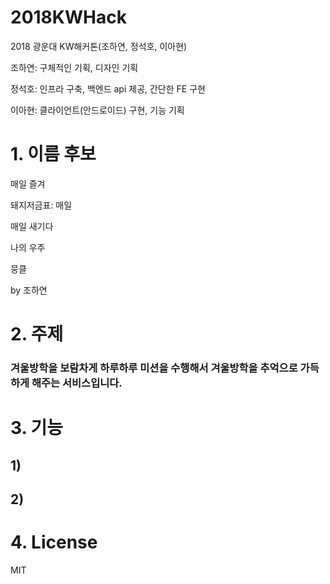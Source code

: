 # 2018KWHack

2018 광운대 KW해커톤(조하연, 정석호, 이아현)

조하연: 구체적인 기획, 디자인 기획

정석호: 인프라 구축, 백엔드 api 제공, 간단한 FE 구현

이아현: 클라이언트(안드로이드) 구현, 기능 기획


# 1. 이름 후보

매일 즐겨

돼지저금표: 매일 

매일 새기다

나의 우주

뭉클

by 조하연

# 2. 주제

### 겨울방학을 보람차게 하루하루 미션을 수행해서 겨울방학을 추억으로 가득하게 해주는 서비스입니다.

# 3. 기능

## 1) 

## 2)

# 4. License

MIT

